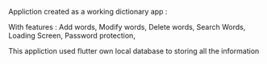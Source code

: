 Appliction created as a working dictionary app :

With features : Add words,
                Modify words, 
                Delete words,
                Search Words,
                Loading Screen,
                Password protection,

This appliction used flutter own local database to storing all the information
